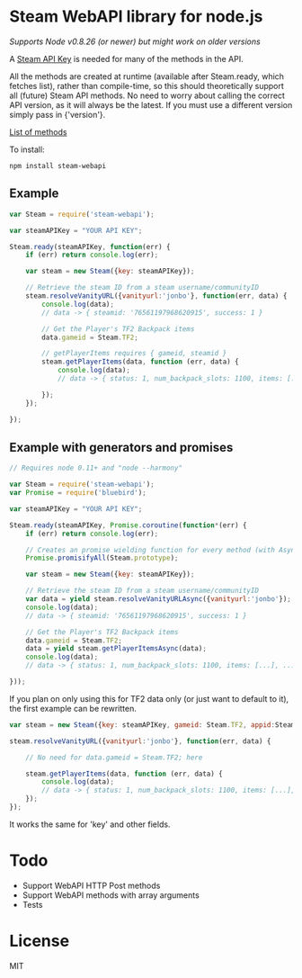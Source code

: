 Steam WebAPI library for node.js
==========================
*Supports Node v0.8.26 (or newer) but might work on older versions*

A [Steam API Key](http://steamcommunity.com/dev/apikey) is needed for many of the methods in the API.

All the methods are created at runtime (available after Steam.ready, which fetches list), rather than compile-time, so this should theoretically support all (future) Steam API methods.
No need to worry about calling the correct API version, as it will always be the latest. If you must use a different version simply pass in {'version'}.


[List of methods](https://github.com/jonbo/node-steam-webapi/api_method_list.txt)

To install:

    npm install steam-webapi

## Example

```js
var Steam = require('steam-webapi');

var steamAPIKey = "YOUR API KEY";

Steam.ready(steamAPIKey, function(err) {
    if (err) return console.log(err);

    var steam = new Steam({key: steamAPIKey});

    // Retrieve the steam ID from a steam username/communityID
    steam.resolveVanityURL({vanityurl:'jonbo'}, function(err, data) {
        console.log(data);
        // data -> { steamid: '76561197968620915', success: 1 }

        // Get the Player's TF2 Backpack items
        data.gameid = Steam.TF2;

        // getPlayerItems requires { gameid, steamid }
        steam.getPlayerItems(data, function (err, data) {
            console.log(data);
            // data -> { status: 1, num_backpack_slots: 1100, items: [...], ...}

        });
    });

});
```

## Example with generators and promises

```js
// Requires node 0.11+ and "node --harmony"

var Steam = require('steam-webapi');
var Promise = require('bluebird');

var steamAPIKey = "YOUR API KEY";

Steam.ready(steamAPIKey, Promise.coroutine(function*(err) {
    if (err) return console.log(err);

    // Creates an promise wielding function for every method (with Async attached at the end)
    Promise.promisifyAll(Steam.prototype);

    var steam = new Steam({key: steamAPIKey});

    // Retrieve the steam ID from a steam username/communityID
    var data = yield steam.resolveVanityURLAsync({vanityurl:'jonbo'});
    console.log(data);
    // data -> { steamid: '76561197968620915', success: 1 }

    // Get the Player's TF2 Backpack items
    data.gameid = Steam.TF2;
    data = yield steam.getPlayerItemsAsync(data);
    console.log(data);
    // data -> { status: 1, num_backpack_slots: 1100, items: [...], ...}

}));
```


If you plan on only using this for TF2 data only (or just want to default to it), the first example can be rewritten.

```js
var steam = new Steam({key: steamAPIKey, gameid: Steam.TF2, appid:Steam.TF2});

steam.resolveVanityURL({vanityurl:'jonbo'}, function(err, data) {

    // No need for data.gameid = Steam.TF2; here

    steam.getPlayerItems(data, function (err, data) {
        console.log(data);
        // data -> { status: 1, num_backpack_slots: 1100, items: [...], ...}
    });
});
```

It works the same for 'key' and other fields.

# Todo
* Support WebAPI HTTP Post methods
* Support WebAPI methods with array arguments
* Tests

# License

  MIT